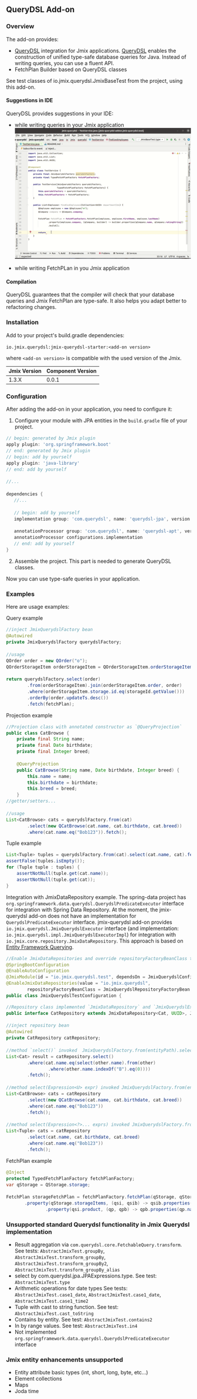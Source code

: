 ## QueryDSL Add-on

### Overview

The add-on provides:
- [QueryDSL](http://www.querydsl.com/) integration for Jmix applications. [QueryDSL](http://www.querydsl.com/) enables the construction of unified type-safe database queries for Java. Instead of writing queries, you can use a fluent API.
- FetchPlan Builder based on QueryDSL classes

See test classes of io.jmix.querydsl.JmixBaseTest from the project, using this add-on.

#### Suggestions in IDE

QueryDSL provides suggestions in your IDE:

- while writing queries in your Jmix application
  ![Alt Text](doc/jmix-querydsl.gif)

- while writing FetchPLan in you Jmix application

#### Compilation

QueryDSL guarantees that the compiler will check that your database queries and Jmix FetchPlan are type-safe. It also helps you adapt better to refactoring changes.


### Installation
Add to your project's build.gradle dependencies:

`io.jmix.querydsl:jmix-querydsl-starter:<add-on version>`

where `<add-on version>` is compatible with the used version of the Jmix.

| Jmix Version | Component Version |
|--------------|-------------------|
| 1.3.X        | 0.0.1             |


### Configuration

After adding the add-on in your application, you need to configure it:

1. Configure your module with JPA entities in the `build.gradle` file of your project.

 ```groovy
// begin: generated by Jmix plugin
apply plugin: 'org.springframework.boot'
// end: generated by Jmix plugin
// begin: add by yourself
apply plugin: 'java-library'
// end: add by yourself

//...

dependencies {
    //...
    
    // begin: add by yourself
    implementation group: 'com.querydsl', name: 'querydsl-jpa', version: '5.0.0'

    annotationProcessor group: 'com.querydsl', name: 'querydsl-apt', version: '5.0.0', classifier: 'jpa'
    annotationProcessor configurations.implementation
    // end: add by yourself
}
```

2. Assemble the project. This part is needed to generate QueryDSL classes.

Now you can use type-safe queries in your application.

### Examples

Here are usage examples:

Query example
```java
//inject JmixQuerydslFactory bean
@Autowired
private JmixQuerydslFactory querydslFactory;

//usage
QOrder order = new QOrder("o");
QOrderStorageItem orderStorageItem = QOrderStorageItem.orderStorageItem;

return querydslFactory.select(order)
        .from(orderStorageItem).join(orderStorageItem.order, order)
        .where(orderStorageItem.storage.id.eq(storageId.getValue()))
        .orderBy(order.updateTs.desc())
        .fetch(fetchPlan);
```

Projection example
```java
//Projection class with annotated constructor as `@QueryProjection` 
public class CatBrowse {
    private final String name;
    private final Date birthdate;
    private final Integer breed;

    @QueryProjection
    public CatBrowse(String name, Date birthdate, Integer breed) {
        this.name = name;
        this.birthdate = birthdate;
        this.breed = breed;
    }
//getter/setters...
    
//usage    
List<CatBrowse> cats = querydslFactory.from(cat)
        .select(new QCatBrowse(cat.name, cat.birthdate, cat.breed))
        .where(cat.name.eq("Bob123")).fetch();
```

Tuple example
```java
List<Tuple> tuples = querydslFactory.from(cat).select(cat.name, cat).fetch();
assertFalse(tuples.isEmpty());
for (Tuple tuple : tuples) {
    assertNotNull(tuple.get(cat.name));
    assertNotNull(tuple.get(cat));
}
```

Integration with JmixDataRepository example. 
The spring-data project has `org.springframework.data.querydsl.QuerydslPredicateExecutor` interface for integration with Spring Data Repository.
At the moment, the jmix-querydsl add-on does not have an implementation for `QuerydslPredicateExecutor` interface.
jmix-querydsl add-on provides `io.jmix.querydsl.JmixQuerydslExecutor` interface (and implementation: `io.jmix.querydsl.impl.JmixQuerydslExecutorImpl`) for integration with `io.jmix.core.repository.JmixDataRepository`.
This approach is based on [Entity Framework Querying](https://learn.microsoft.com/en-us/ef/core/querying/).

```java
//Enable JmixDataRepositories and override repositoryFactoryBeanClass to `io.jmix.querydsl.JmixQuerydslRepositoryFactoryBean`
@SpringBootConfiguration
@EnableAutoConfiguration
@JmixModule(id = "io.jmix.querydsl.test", dependsOn = JmixQuerydslConfiguration.class)
@EnableJmixDataRepositories(value = "io.jmix.querydsl",
        repositoryFactoryBeanClass = JmixQuerydslRepositoryFactoryBean.class)
public class JmixQuerydslTestConfiguration {
```

```java
//Repository class implemented `JmixDataRepository` and `JmixQuerydslExecutor`. 
public interface CatRepository extends JmixDataRepository<Cat, UUID>, JmixQuerydslExecutor<Cat> { }

//inject repository bean
@Autowired
private CatRepository catRepository;

//method `select()` invoked  JmixQuerydslFactory.from(entityPath).select(entityPath). See implementation in io.jmix.querydsl.impl.JmixQuerydslExecutorImpl
List<Cat> result = catRepository.select()
        .where(cat.name.eq(select(other.name).from(other)
                .where(other.name.indexOf("B").eq(0))))
        .fetch();

//method select(Expression<U> expr) invoked JmixQuerydslFactory.from(entityPath).select(expr)
List<CatBrowse> cats = catRepository
        .select(new QCatBrowse(cat.name, cat.birthdate, cat.breed))
        .where(cat.name.eq("Bob123"))
        .fetch();

//method select(Expression<?>... exprs) invoked JmixQuerydslFactory.from(entityPath).select(exprs)
List<Tuple> cats = catRepository
        .select(cat.name, cat.birthdate, cat.breed)
        .where(cat.name.eq("Bob123"))
        .fetch();
```

FetchPlan example
```java
@Inject
protected TypedFetchPlanFactory fetchPlanFactory;
var qStorage = QStorage.storage;

FetchPlan storageFetchPlan = fetchPlanFactory.fetchPlan(qStorage, qStorage.name)
       .property(qStorage.storageItems, (qsi, qsib) -> qsib.properties(qsi.count)
               .property(qsi.product, (qp, qpb) -> qpb.properties(qp.name))).build();

```

### Unsupported standard Querydsl functionality in Jmix Querydsl implementation
- Result aggregation via `com.querydsl.core.FetchableQuery.transform`. See tests: `AbstractJmixTest.groupBy`, `AbstractJmixTest.transform_groupBy`, `AbstractJmixTest.transform_groupBy2`, `AbstractJmixTest.transform_groupBy_alias`
- select by com.querydsl.jpa.JPAExpressions.type. See test: `AbstractJmixTest.type`
- Arithmetic operations for date types See tests: `AbstractJmixTest.case1_date`, `AbstractJmixTest.case1_date`, `AbstractJmixTest.case1_time2`
- Tuple with cast to string function. See test: `AbstractJmixTest.cast_toString`
- Contains by entity. See test: `AbstractJmixTest.contains2`
- In by range values. See test: `AbstractJmixTest.in4`
- Not implemented `org.springframework.data.querydsl.QuerydslPredicateExecutor` interface 
### Jmix entity enhancements unsupported 
- Entity attribute basic types (int, short, long, byte, etc...)
- Element collections
- Maps
- Joda time